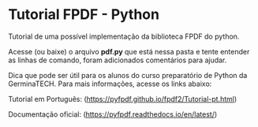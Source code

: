 # Tutorial FPDF - Python

Tutorial de uma possível implementação da biblioteca FPDF do python.

Acesse (ou baixe) o arquivo **pdf.py** que está nessa pasta e tente entender as linhas de comando, foram adicionados comentários para ajudar.

Dica que pode ser útil para os alunos do curso preparatório de Python da GerminaTECH.
Para mais informações, acesse os links abaixo:

Tutorial em Português: (https://pyfpdf.github.io/fpdf2/Tutorial-pt.html)

Documentação oficial: (https://pyfpdf.readthedocs.io/en/latest/)
